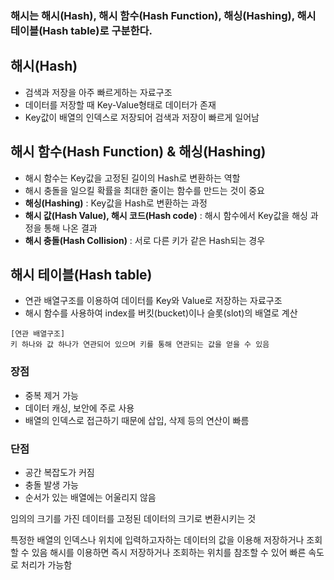 ### 해시는 해시(Hash), 해시 함수(Hash Function), 해싱(Hashing), 해시 테이블(Hash table)로 구분한다.

## 해시(Hash)

- 검색과 저장을 아주 빠르게하는 자료구조
- 데이터를 저장할 때 Key-Value형태로 데이터가 존재
- Key값이 배열의 인덱스로 저장되어 검색과 저장이 빠르게 일어남

## 해시 함수(Hash Function) & 해싱(Hashing)

- 해시 함수는 Key값을 고정된 길이의 Hash로 변환하는 역할
- 해시 충돌을 일으킬 확률을 최대한 줄이는 함수를 만드는 것이 중요
- **해싱(Hashing)** : Key값을 Hash로 변환하는 과정
- **해시 값(Hash Value), 해시 코드(Hash code)** : 해시 함수에서 Key값을 해싱 과정을 통해 나온 결과
- **해시 충돌(Hash Collision)** : 서로 다른 키가 같은 Hash되는 경우

## 해시 테이블(Hash table)

- 연관 배열구조를 이용하여 데이터를 Key와 Value로 저장하는 자료구조
- 해시 함수를 사용하여 index를 버킷(bucket)이나 슬롯(slot)의 배열로 계산

```
[연관 배열구조]
키 하나와 값 하나가 연관되어 있으며 키를 통해 연관되는 값을 얻을 수 있음
```

### 장점

- 중복 제거 가능
- 데이터 캐싱, 보안에 주로 사용
- 배열의 인덱스로 접근하기 때문에 삽입, 삭제 등의 연산이 빠름

### 단점

- 공간 복잡도가 커짐
- 충돌 발생 가능
- 순서가 있는 배열에는 어울리지 않음

임의의 크기를 가진 데이터를 고정된 데이터의 크기로 변환시키는 것

특정한 배열의 인덱스나 위치에 입력하고자하는 데이터의 값을 이용해 저장하거나 조회할 수 있음
해시를 이용하면 즉시 저장하거나 조회하는 위치를 참조할 수 있어 빠른 속도로 처리가 가능함
